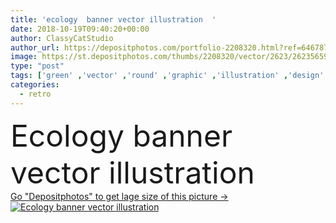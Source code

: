 ```yaml
---
title: 'ecology  banner vector illustration  '
date: 2018-10-19T09:40:20+00:00
author: ClassyCatStudio
author_url: https://depositphotos.com/portfolio-2208320.html?ref=64678756
image: https://st.depositphotos.com/thumbs/2208320/vector/2623/26235659/api_thumb_450.jpg?forcejpeg=true
type: "post"
tags: ['green' ,'vector' ,'round' ,'graphic' ,'illustration' ,'design' ,'set' ,'business' ,'market' ,'sign' ,'label' ,'tag' ,'fresh' ,'leaf' ,'plant' ,'health' ,'healthy' ,'natural' ,'brown' ,'food' ,'ingredient' ,'vegetable' ,'border' ,'retro' ,'vintage' ,'ornament' ,'classic' ,'symbol' ,'farm' ,'product' ,'organic' ,'eco' ,'web' ,'geometric' ,'farming' ,'badge' ,'quality' ,'farmer' ,'produce' ,'emblem' ,'tractor' ,'seal' ,'bio' ,'stamp' ,'insignia' ,'sticker' ,'turnip' ,'labels' ,'premium' ,'design element' ]
categories: 
  - retro
---
```

<div aling="center">
            <font size="60"> Ecology  banner vector illustration</font>   
</div>
<div>
    <a href='https://st.depositphotos.com/thumbs/2208320/vector/2623/26235659/api_thumb_450.jpg?forcejpeg=true?ref=64678756' target=_blank > Go "Depositphotos" to get lage size of this picture ->
        <img href='https://st.depositphotos.com/thumbs/2208320/vector/2623/26235659/api_thumb_450.jpg?forcejpeg=true?ref=64678756' src='https://st.depositphotos.com/2208320/2623/v/950/depositphotos_26235659-stock-illustration-ecology-banner-vector-illustration.jpg?forcejpeg=true' alt='Ecology  banner vector illustration' >
    </a>
</div>
